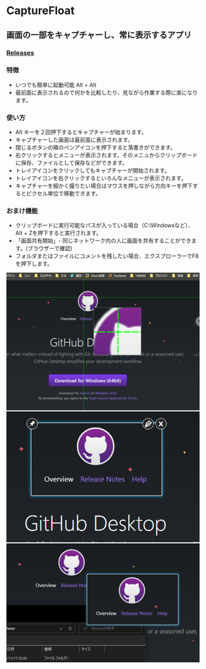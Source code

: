 # CaptureFloat

## 画面の一部をキャプチャーし、常に表示するアプリ 

### [Releases](https://github.com/HandaJun/CaptureFloat/releases)

### 特徴
* いつでも簡単に起動可能 Alt + Alt
* 最前面に表示されるので何かを比較したり、見ながら作業する際に楽になります。

### 使い方
* Alt キーを２回押下するとキャプチャーが始まります。
* キャプチャーした画面は最前面に表示されます。
* 閉じるボタンの隣のペンアイコンを押下すると落書きができます。
* 右クリックするとメニューが表示されます。そのメニュからクリップボードに保存、ファイルとして保存などができます。
* トレイアイコンをクリックしてもキャプチャーが開始されます。
* トレイアイコンを右クリックするといろんなメニューが表示されます。
* キャプチャーを細かく撮りたい場合はマウスを押しながら方向キーを押下するとピクセル単位で移動できます。

### おまけ機能
* クリップボードに実行可能なパスが入っている場合（C:\Windowsなど）、Alt + Zを押下すると実行されます。
* 「画面共有開始」- 同じネットワーク内の人に画面を共有することができます。(ブラウザーで確認)
* フォルダまたはファイルにコメントを残したい場合、エクスプローラーでF8を押下します。

![Sample1](https://github.com/HandaJun/CaptureFloat/blob/main/sample/Sample1.png)
![Sample2](https://github.com/HandaJun/CaptureFloat/blob/main/sample/Sample2.png)
![Sample3](https://github.com/HandaJun/CaptureFloat/blob/main/sample/Sample3.png)
